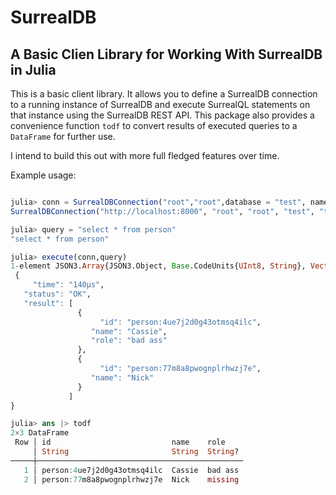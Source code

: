 # SurrealDB

## A Basic Clien Library for Working With SurrealDB in Julia

This is a basic client library. It allows you to define a SurrealDB connection to a running
instance of SurrealDB and execute SurrealQL statements on that instance using the SurrealDB
REST API. This package also provides a convenience function `todf` to convert results of
executed queries to a `DataFrame` for further use.

I intend to build this out with more full fledged features over time.

Example usage:

```julia

julia> conn = SurrealDBConnection("root","root",database = "test", namespace = "test")
SurrealDBConnection("http://localhost:8000", "root", "root", "test", "test")

julia> query = "select * from person"
"select * from person"

julia> execute(conn,query)
1-element JSON3.Array{JSON3.Object, Base.CodeUnits{UInt8, String}, Vector{UInt64}}:
 {
     "time": "140µs",
   "status": "OK",
   "result": [
               {
                    "id": "person:4ue7j2d0g43otmsq4ilc",
                  "name": "Cassie",
                  "role": "bad ass"
               },
               {
                    "id": "person:77m8a8pwognplrhwzj7e",
                  "name": "Nick"
               }
             ]
}

julia> ans |> todf
2×3 DataFrame
 Row │ id                           name    role
     │ String                       String  String?
─────┼──────────────────────────────────────────────
   1 │ person:4ue7j2d0g43otmsq4ilc  Cassie  bad ass
   2 │ person:77m8a8pwognplrhwzj7e  Nick    missing
```